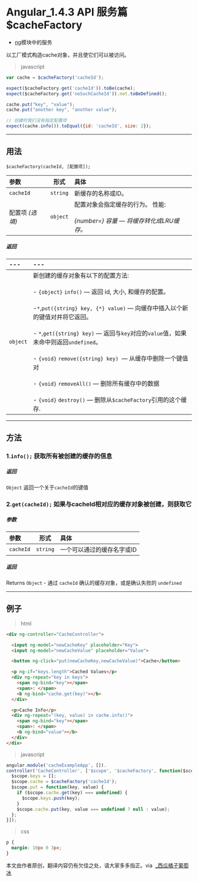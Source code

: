 # Angular_1.4.3 API 服务篇 $cacheFactory

- [ng](https://code.angularjs.org/1.4.3/docs/api/ng)模块中的服务

以工厂模式构造cache对象，并且使它们可以被访问。

> javascript

```javascript
var cache = $cacheFactory('cacheId');

expect($cacheFactory.get('cacheId')).toBe(cache);
expect($cacheFactory.get('noSuchCacheId')).not.toBeDefined();

cache.put("key", "value");
cache.put("another key", "another value");

// 创建时我们没有指定配置项
expect(cache.info()).toEqual({id: 'cacheId', size: 2});

```

---
## 用法

`$cacheFactory(cacheId, [配置项]);`

| 参数 | 形式 | 具体 |
|:-----|:----:|:-----|
|`cacheId`| `string`|新缓存的名称或ID。|
|配置项 *(选填)*| `object`|配置对象会指定缓存的行为。 性能:<br><br> *{number=} 容量 — 将缓存转化成LRU缓存。*|




##### *返回*
|---|---|
|:-----|:----|
|`object`|新创建的缓存对象有以下的配置方法: <br><br> - `{object}` `info()` — 返回 id, 大小, 和缓存的配置。<br><br>-`*`,`put({string} key, {*} value)` — 向缓存中插入以个新的键值对并将它返回。<br><br> - `*`,`get({string} key)` — 返回与`key`对应的`value`值，如果未命中则返回`undefined`。 <br><br> - `{void}` `remove({string} key)`  — 从缓存中删除一个键值对 <br><br> - `{void}` `removeAll()` — 删除所有缓存中的数据 <br><br> - `{void}` `destroy()` — 删除从`$cacheFactory`引用的这个缓存.


---
## 方法
### 1.`info();` 获取所有被创建的缓存的信息


##### *返回*
`Object` 返回一个关于`cacheId`的键值

### 2.`get(cacheId);` 如果与cacheId相对应的缓存对象被创建，则获取它

##### *参数*
| 参数 | 形式 | 具体 |
|:-----|:----:|:-----|
|`cacheId`|`string`| 一个可以通过的缓存名字或ID


##### *返回*

Returns
`Object` - 通过 `cacheId` 确认的缓存对象，或是确认失败的 `undefined`

---

## 例子

> html

```html
<div ng-controller="CacheController">

  <input ng-model="newCacheKey" placeholder="Key">
  <input ng-model="newCacheValue" placeholder="Value">

  <button ng-click="put(newCacheKey,newCacheValue)">Cache</button>

  <p ng-if="keys.length">Cached Values</p>
  <div ng-repeat="key in keys">
    <span ng-bind="key"></span>
    <span>: </span>
    <b ng-bind="cache.get(key)"></b>
  </div>

  <p>Cache Info</p>
  <div ng-repeat="(key, value) in cache.info()">
    <span ng-bind="key"></span>
    <span>: </span>
    <b ng-bind="value"></b>
  </div>
</div>
```

> javascript

```javascript
angular.module('cacheExampleApp', []).
controller('CacheController', ['$scope', '$cacheFactory', function($scope, $cacheFactory) {
  $scope.keys = [];
  $scope.cache = $cacheFactory('cacheId');
  $scope.put = function(key, value) {
    if ($scope.cache.get(key) === undefined) {
      $scope.keys.push(key);
    }
    $scope.cache.put(key, value === undefined ? null : value);
  };
}]);
```

>css

```css
p {
  margin: 10px 0 3px;
}
```

本文由作者原创，翻译内容仍有欠佳之处，请大家多多指正。via  [_西瓜橘子葡萄冰](http://weibo.com/1975910825/profile?rightmod=1&wvr=6&mod=personinfo)
